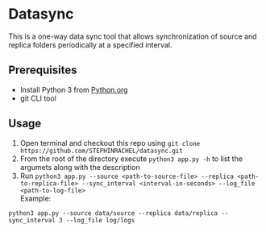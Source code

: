 # Datasync
This is a one-way data sync tool that allows synchronization of source and replica folders periodically at a specified interval.

## Prerequisites
* Install Python 3 from [Python.org](https://www.python.org/downloads/) 
* git CLI tool

## Usage

1. Open terminal and checkout this repo using `git clone https://github.com/STEPHINRACHEL/datasync.git`
2. From the root of the directory execute `python3 app.py -h` to list the argumets along with the description
3. Run `python3 app.py --source <path-to-source-file> --replica <path-to-replica-file> --sync_interval <interval-in-seconds> --log_file <path-to-log-file>` <br />
  Example:  
  ```
  python3 app.py --source data/source --replica data/replica --sync_interval 3 --log_file log/logs
  ```

